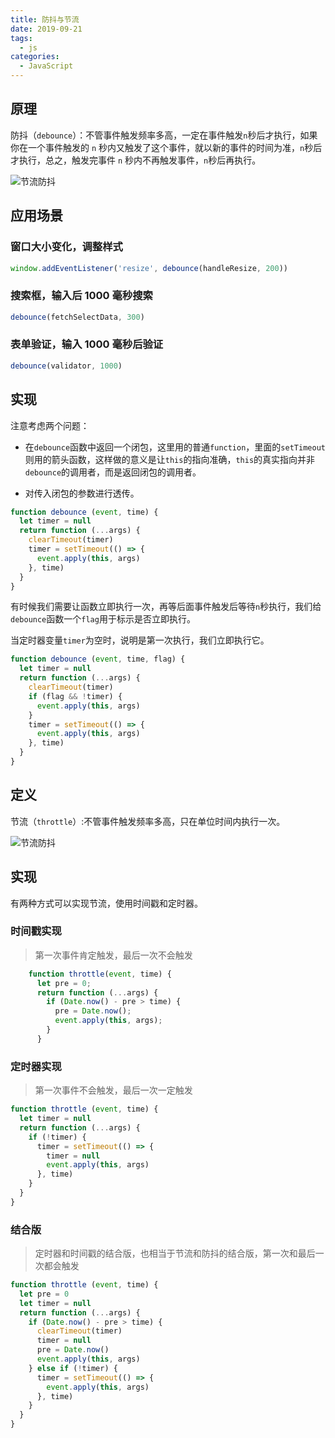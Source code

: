 ```yaml
---
title: 防抖与节流
date: 2019-09-21
tags:
  - js
categories:
  - JavaScript
---
```


## 原理

防抖（`debounce`）：不管事件触发频率多高，一定在事件触发`n`秒后才执行，如果你在一个事件触发的 `n` 秒内又触发了这个事件，就以新的事件的时间为准，`n`秒后才执行，总之，触发完事件 `n` 秒内不再触发事件，`n`秒后再执行。

<img :src="$withBase('/image/节流防抖.gif')" alt="节流防抖">

## 应用场景

### 窗口大小变化，调整样式

```js
window.addEventListener('resize', debounce(handleResize, 200))
```

### 搜索框，输入后 1000 毫秒搜索

```js
debounce(fetchSelectData, 300)
```

### 表单验证，输入 1000 毫秒后验证

```js
debounce(validator, 1000)
```

## 实现

注意考虑两个问题：

- 在`debounce`函数中返回一个闭包，这里用的普通`function`，里面的`setTimeout`则用的箭头函数，这样做的意义是让`this`的指向准确，`this`的真实指向并非`debounce`的调用者，而是返回闭包的调用者。

- 对传入闭包的参数进行透传。

```js
function debounce (event, time) {
  let timer = null
  return function (...args) {
    clearTimeout(timer)
    timer = setTimeout(() => {
      event.apply(this, args)
    }, time)
  }
}
```

有时候我们需要让函数立即执行一次，再等后面事件触发后等待`n`秒执行，我们给`debounce`函数一个`flag`用于标示是否立即执行。

当定时器变量`timer`为空时，说明是第一次执行，我们立即执行它。

```js
function debounce (event, time, flag) {
  let timer = null
  return function (...args) {
    clearTimeout(timer)
    if (flag && !timer) {
      event.apply(this, args)
    }
    timer = setTimeout(() => {
      event.apply(this, args)
    }, time)
  }
}
```

## 定义

节流（`throttle`）:不管事件触发频率多高，只在单位时间内执行一次。

<img :src="$withBase('/image/节流防抖.gif')" alt="节流防抖">

## 实现

有两种方式可以实现节流，使用时间戳和定时器。

### 时间戳实现

> 第一次事件肯定触发，最后一次不会触发

```js
    function throttle(event, time) {
      let pre = 0;
      return function (...args) {
        if (Date.now() - pre > time) {
          pre = Date.now();
          event.apply(this, args);
        }
      }
```

### 定时器实现

> 第一次事件不会触发，最后一次一定触发

```js
function throttle (event, time) {
  let timer = null
  return function (...args) {
    if (!timer) {
      timer = setTimeout(() => {
        timer = null
        event.apply(this, args)
      }, time)
    }
  }
}
```

### 结合版

> 定时器和时间戳的结合版，也相当于节流和防抖的结合版，第一次和最后一次都会触发

```js
function throttle (event, time) {
  let pre = 0
  let timer = null
  return function (...args) {
    if (Date.now() - pre > time) {
      clearTimeout(timer)
      timer = null
      pre = Date.now()
      event.apply(this, args)
    } else if (!timer) {
      timer = setTimeout(() => {
        event.apply(this, args)
      }, time)
    }
  }
}
```
